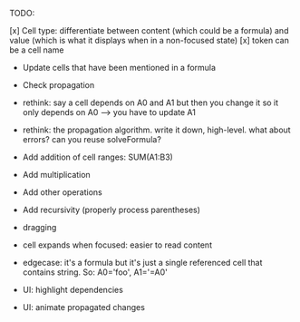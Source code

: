 TODO:

[x] Cell type: differentiate between content (which could be a formula) and value (which is what it displays when in a non-focused state)
[x] token can be a cell name

-   Update cells that have been mentioned in a formula
-   Check propagation
-   rethink: say a cell depends on A0 and A1 but then you change it so it only depends on A0 --> you have to update A1
-   rethink: the propagation algorithm. write it down, high-level. what about errors? can you reuse solveFormula?

-   Add addition of cell ranges: SUM(A1:B3)
-   Add multiplication
-   Add other operations
-   Add recursivity (properly process parentheses)
-   dragging
-   cell expands when focused: easier to read content
-   edgecase: it's a formula but it's just a single referenced cell that contains string. So: A0='foo', A1='=A0'
-   UI: highlight dependencies
-   UI: animate propagated changes
